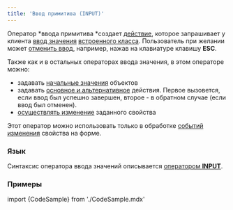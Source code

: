```yaml
---
title: 'Ввод примитива (INPUT)'
---
```


Оператор *ввода примитива *создает [действие](Действия.md), которое запрашивает у клиента [ввод значения](Ввод_значения.md) [встроенного класса](Встроенные_классы.md). Пользователь при желании может [отменить ввод](Ввод_значения.md#отмена-и-результат-ввода), например, нажав на клавиатуре клавишу **ESC**.

Также как и в остальных операторах ввода значения, в этом операторе можно:

-   задавать [начальные значения](Ввод_значения.md) объектов
-   задавать [основное и альтернативное](Ввод_значения.md#отмена-и-результат-ввода) действия. Первое вызовется, если ввод был успешно завершен, второе - в обратном случае (если ввод был отменен).
-   [осуществлять изменение](Ввод_значения.md) заданного свойства

Этот оператор можно использовать только в обработке [событий изменения](События_формы.md#property-broken) свойства на форме.

### Язык

Синтаксис оператора ввода значений описывается [оператором **INPUT**](Оператор_INPUT.md).

### Примеры

import {CodeSample} from './CodeSample.mdx'

<CodeSample url="https://documentation.lsfusion.org/sample?file=ActionSample&block=input"/>
